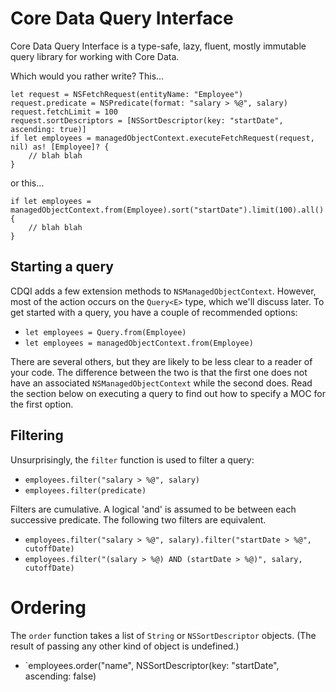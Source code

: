 # Core Data Query Interface

Core Data Query Interface is a type-safe, lazy, fluent, mostly immutable query library for working with Core Data.

Which would you rather write? This…

    let request = NSFetchRequest(entityName: "Employee")
    request.predicate = NSPredicate(format: "salary > %@", salary)
    request.fetchLimit = 100
    request.sortDescriptors = [NSSortDescriptor(key: "startDate", ascending: true)]
    if let employees = managedObjectContext.executeFetchRequest(request, nil) as! [Employee]? {
        // blah blah
    }

or this…

    if let employees = managedObjectContext.from(Employee).sort("startDate").limit(100).all() {
        // blah blah
    }

## Starting a query

CDQI adds a few extension methods to `NSManagedObjectContext`. However, most of the action occurs on the `Query<E>` type, which we'll discuss later. To get started with a query, you have a couple of recommended options:

- `let employees = Query.from(Employee)`
- `let employees = managedObjectContext.from(Employee)`

There are several others, but they are likely to be less clear to a reader of your code. The difference between the two is that the first one does not have an associated `NSManagedObjectContext` while the second does. Read the section below on executing a query to find out how to specify a MOC for the first option.

## Filtering

Unsurprisingly, the `filter` function is used to filter a query:

- `employees.filter("salary > %@", salary)`
- `employees.filter(predicate)`

Filters are cumulative. A logical 'and' is assumed to be between each successive predicate. The following two filters are equivalent.

- `employees.filter("salary > %@", salary).filter("startDate > %@", cutoffDate)`
- `employees.filter("(salary > %@) AND (startDate > %@)", salary, cutoffDate)`

# Ordering

The `order` function takes a list of `String` or `NSSortDescriptor` objects. (The result of passing any other kind of object is undefined.)

- `employees.order("name", NSSortDescriptor(key: "startDate", ascending: false)


